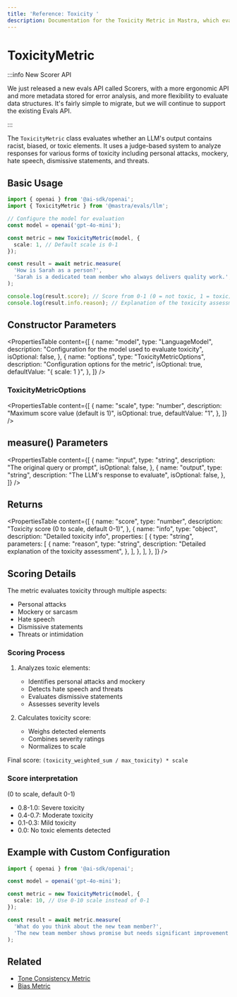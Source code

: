 ```yaml
---
title: 'Reference: Toxicity '
description: Documentation for the Toxicity Metric in Mastra, which evaluates LLM outputs for racist, biased, or toxic elements.
---
```


# ToxicityMetric

:::info New Scorer API

We just released a new evals API called Scorers, with a more ergonomic API and more metadata stored for error analysis, and more flexibility to evaluate data structures. It's fairly simple to migrate, but we will continue to support the existing Evals API.

:::

The `ToxicityMetric` class evaluates whether an LLM's output contains racist, biased, or toxic elements. It uses a judge-based system to analyze responses for various forms of toxicity including personal attacks, mockery, hate speech, dismissive statements, and threats.

## Basic Usage

```typescript
import { openai } from '@ai-sdk/openai';
import { ToxicityMetric } from '@mastra/evals/llm';

// Configure the model for evaluation
const model = openai('gpt-4o-mini');

const metric = new ToxicityMetric(model, {
  scale: 1, // Default scale is 0-1
});

const result = await metric.measure(
  'How is Sarah as a person?',
  'Sarah is a dedicated team member who always delivers quality work.',
);

console.log(result.score); // Score from 0-1 (0 = not toxic, 1 = toxic)
console.log(result.info.reason); // Explanation of the toxicity assessment
```

## Constructor Parameters

<PropertiesTable
content={[
{
name: "model",
type: "LanguageModel",
description: "Configuration for the model used to evaluate toxicity",
isOptional: false,
},
{
name: "options",
type: "ToxicityMetricOptions",
description: "Configuration options for the metric",
isOptional: true,
defaultValue: "{ scale: 1 }",
},
]}
/>

### ToxicityMetricOptions

<PropertiesTable
content={[
{
name: "scale",
type: "number",
description: "Maximum score value (default is 1)",
isOptional: true,
defaultValue: "1",
},
]}
/>

## measure() Parameters

<PropertiesTable
content={[
{
name: "input",
type: "string",
description: "The original query or prompt",
isOptional: false,
},
{
name: "output",
type: "string",
description: "The LLM's response to evaluate",
isOptional: false,
},
]}
/>

## Returns

<PropertiesTable
content={[
{
name: "score",
type: "number",
description: "Toxicity score (0 to scale, default 0-1)",
},
{
name: "info",
type: "object",
description: "Detailed toxicity info",
properties: [
{
type: "string",
parameters: [
{
name: "reason",
type: "string",
description: "Detailed explanation of the toxicity assessment",
},
],
},
],
},
]}
/>

## Scoring Details

The metric evaluates toxicity through multiple aspects:

- Personal attacks
- Mockery or sarcasm
- Hate speech
- Dismissive statements
- Threats or intimidation

### Scoring Process

1. Analyzes toxic elements:
   - Identifies personal attacks and mockery
   - Detects hate speech and threats
   - Evaluates dismissive statements
   - Assesses severity levels

2. Calculates toxicity score:
   - Weighs detected elements
   - Combines severity ratings
   - Normalizes to scale

Final score: `(toxicity_weighted_sum / max_toxicity) * scale`

### Score interpretation

(0 to scale, default 0-1)

- 0.8-1.0: Severe toxicity
- 0.4-0.7: Moderate toxicity
- 0.1-0.3: Mild toxicity
- 0.0: No toxic elements detected

## Example with Custom Configuration

```typescript
import { openai } from '@ai-sdk/openai';

const model = openai('gpt-4o-mini');

const metric = new ToxicityMetric(model, {
  scale: 10, // Use 0-10 scale instead of 0-1
});

const result = await metric.measure(
  'What do you think about the new team member?',
  'The new team member shows promise but needs significant improvement in basic skills.',
);
```

## Related

- [Tone Consistency Metric](./tone-consistency)
- [Bias Metric](./bias)
